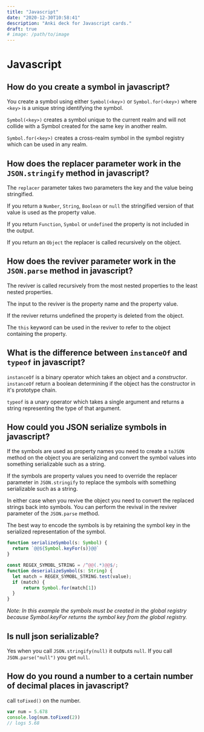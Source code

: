 ```yaml
---
title: "Javascript"
date: "2020-12-30T10:58:41"
description: "Anki deck for Javascript cards."
draft: true
# image: /path/to/image
---
```


# Javascript

## How do you create a symbol in javascript?

You create a symbol using either `Symbol(<key>)` or `Symbol.for(<key>)` where `<key>` is a unique string identifying the symbol.

`Symbol(<key>)` creates a symbol unique to the current realm and will not collide with a Symbol created for the same key in another realm.

`Symbol.for(<key>)` creates a cross-realm symbol in the symbol registry which can be used in any realm.


## How does the replacer parameter work in the `JSON.stringify` method in javascript?

The `replacer` parameter takes two parameters the key and the value being stringified.

If you return a `Number`, `String`, `Boolean` or `null` the stringified version of that value is used as the property value.

If you return `Function`, `Symbol` or `undefined` the property is not included in the output.

If you return an `Object` the replacer is called recursively on the object.

## How does the reviver parameter work in the `JSON.parse` method in javascript?

The reviver is called recursively from the most nested properties to the least nested properties.

The input to the reviver is the property name and the property value.

If the reviver returns undefined the property is deleted from the object.

The `this` keyword can be used in the reviver to refer to the object containing the property.

## What is the difference between `instanceOf` and `typeof` in javascript?

`instanceOf` is a binary operator which takes an object and a *constructor*.
`instanceOf` return a boolean determining if the object has the constructor in it's prototype chain.

`typeof` is a unary operator which takes a single argument and returns a string representing the type of that argument.

## How could you JSON serialize symbols in javascript?

If the symbols are used as property names you need to create a `toJSON` method on the object you are serializing and convert the symbol values into something serializable such as a string.

If the symbols are property values you need to override the replacer parameter in `JSON.stringify` to replace the symbols with something serializable such as a string.

In either case when you revive the object you need to convert the replaced strings back into symbols. You can perform the revival in the reviver parameter of the `JSON.parse` method.

The best way to encode the symbols is by retaining the symbol key in the serialized representation of the symbol.

```ts
function serializeSymbol(s: Symbol) {
  return `@@${Symbol.keyFor(s)}@@`
}

const REGEX_SYMOBL_STRING = /^@@(.*)@@$/;
function deserializeSymbol(s: String) {
  let match = REGEX_SYMOBL_STRING.test(value);
  if (match) {
      return Symbol.for(match[1])
  }
}
```

*Note: In this example the symbols must be created in the global registry because Symbol.keyFor returns the symbol key from the global registry.*

## Is null json serializable?

Yes when you call `JSON.stringify(null)` it outputs `null`. If you call `JSON.parse("null")` you get `null`.

## How do you round a number to a certain number of decimal places in javascript?

call `toFixed()` on the number.

```js
var num = 5.678
console.log(num.toFixed(2))
// logs 5.68
```
